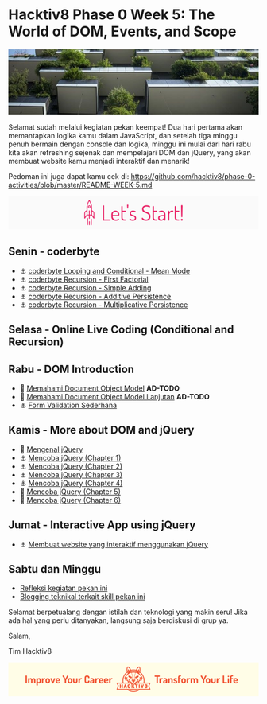 # Hacktiv8 Phase 0 Week 5: The World of DOM, Events, and Scope

![Header](assets/header-w4.jpg)

Selamat sudah melalui kegiatan pekan keempat! Dua hari pertama akan memantapkan logika kamu dalam JavaScript, dan setelah tiga minggu penuh bermain dengan console dan logika, minggu ini mulai dari hari rabu kita akan refreshing sejenak dan mempelajari DOM dan jQuery, yang akan membuat website kamu menjadi interaktif dan menarik!

Pedoman ini juga dapat kamu cek di: <https://github.com/hacktiv8/phase-0-activities/blob/master/README-WEEK-5.md>

![Let's start!](assets/start.png)

## Senin - coderbyte

- :anchor:
[coderbyte Looping and Conditional - Mean Mode](https://coderbyte.com/information.php?ct=Mean%20Mode)
- :anchor:
[coderbyte Recursion - First Factorial](https://coderbyte.com/information.php?ct=First%20Factorial)
- :anchor:
[coderbyte Recursion - Simple Adding](https://coderbyte.com/information.php?ct=Simple%20Adding)
- :anchor:
[coderbyte Recursion - Additive Persistence](https://coderbyte.com/information.php?ct=Additive%20Persistence)
- :anchor:
[coderbyte Recursion - Multiplicative Persistence](https://coderbyte.com/information.php?ct=Multiplicative%20Persistence)

## Selasa - Online Live Coding (Conditional and Recursion)

## Rabu - DOM Introduction

- :notebook_with_decorative_cover: [Memahami Document Object Model](https://github.com/hacktiv8/phase-0-activities/blob/master/modules/js-dom-intro.md) **AD-TODO**
- :notebook_with_decorative_cover: [Memahami Document Object Model Lanjutan](https://github.com/hacktiv8/phase-0-activities/blob/master/modules/js-dom-devtools.md) **AD-TODO**
- :anchor: [Form Validation Sederhana](modules/anchor-vanilla-js.md)

## Kamis - More about DOM and jQuery

- :notebook_with_decorative_cover: [Mengenal jQuery](https://github.com/hacktiv8/phase-0-activities/blob/master/modules/jquery.md)
- :anchor: [Mencoba jQuery (Chapter 1)](http://try.jquery.com/)
- :anchor: [Mencoba jQuery (Chapter 2)](http://try.jquery.com/)
- :anchor: [Mencoba jQuery (Chapter 3)](http://try.jquery.com/)
- :anchor: [Mencoba jQuery (Chapter 4)](http://try.jquery.com/)
- :rocket: [Mencoba jQuery (Chapter 5)](http://try.jquery.com/)
- :rocket: [Mencoba jQuery (Chapter 6)](http://try.jquery.com/)

## Jumat - Interactive App using jQuery
- :anchor: [Membuat website yang interaktif menggunakan jQuery](http://try.jquery.com/)



## Sabtu dan Minggu

- [Refleksi kegiatan pekan ini](https://github.com/hacktiv8/phase-0-activities/blob/master/modules/reflection.md)
- [Blogging teknikal terkait skill pekan ini](https://github.com/hacktiv8/phase-0-activities/blob/master/modules/blog.md)

Selamat berpetualang dengan istilah dan teknologi yang makin seru! Jika ada hal yang perlu ditanyakan, langsung saja berdiskusi di grup ya.

Salam,

Tim Hacktiv8

![Hacktiv8 Banner](assets/banner.png)
